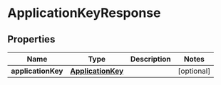 

# ApplicationKeyResponse

## Properties

Name | Type | Description | Notes
------------ | ------------- | ------------- | -------------
**applicationKey** | [**ApplicationKey**](ApplicationKey.md) |  |  [optional]



